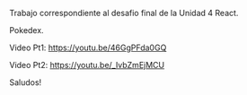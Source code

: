 Trabajo correspondiente al desafio final de la Unidad 4 React.

Pokedex.


Video Pt1: https://youtu.be/46GgPFda0GQ

Video Pt2: https://youtu.be/_IvbZmEjMCU

Saludos!
